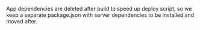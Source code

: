 App dependencies are deleted after build to speed up deploy script, so we keep a separate package.json with server dependencies to be installed and moved after.